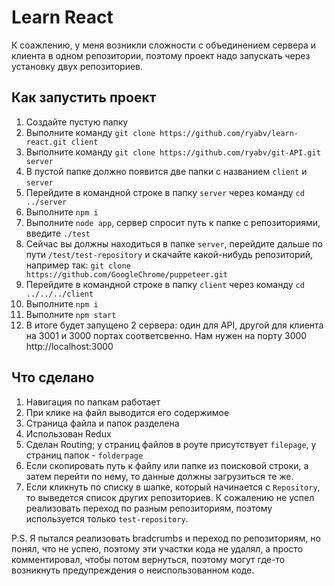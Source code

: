 # Learn React

К соажлению, у меня возникли сложности с объединением сервера и клиента в одном репозитории, поэтому проект надо запускать через установку двух репозиториев.

## Как запустить проект

1. Создайте пустую папку
2. Выполните команду ```git clone https://github.com/ryabv/learn-react.git client```
3. Выполните команду ```git clone https://github.com/ryabv/git-API.git server```
4. В пустой папке должно появится две папки с названием ```client``` и ```server```
5. Перейдите в командной строке в папку ```server``` через команду ```cd ../server```
6. Выполните ```npm i```
7. Выполните ```node app```, сервер спросит путь к папке с репозиториями, введите ```./test```
8. Сейчас вы должны находиться в папке ```server```, перейдите дальше по пути ```/test/test-repository``` и скачайте какой-нибудь репозиторий, например так: ```git clone https://github.com/GoogleChrome/puppeteer.git```
9. Перейдите в командной строке в папку ```client``` через команду ```cd ../../../client```
10. Выполните ```npm i```
11. Выполните ```npm start```
12. В итоге будет запущено 2 сервера: один для API, другой для клиента на 3001 и 3000 портах соответсвенно. Нам нужен на порту 3000 http://localhost:3000

## Что сделано

1. Навигация по папкам работает
2. При клике на файл выводится его содержимое
3. Страница файла и папок разделена
4. Использован Redux
5. Сделан Routing; у страниц файлов в роуте присутствует ```filepage```, у страниц папок - ```folderpage```
6. Если скопировать путь к файлу или папке из поисковой строки, а затем перейти по нему, то данные должны загрузиться те же.
7. Если кликнуть по списку в шапке, который начинается с ```Repository```, то выведется список других репозиториев. К сожалению не успел реализовать переход по разным репозиториям, поэтому используется только ```test-repository```.


P.S. Я пытался реализовать bradcrumbs и переход по репозиториям, но понял, что не успею, поэтому эти участки кода не удалял, а просто комментировал, чтобы потом вернуться, поэтому могут где-то возникнуть предупреждения о неиспользованном коде.

